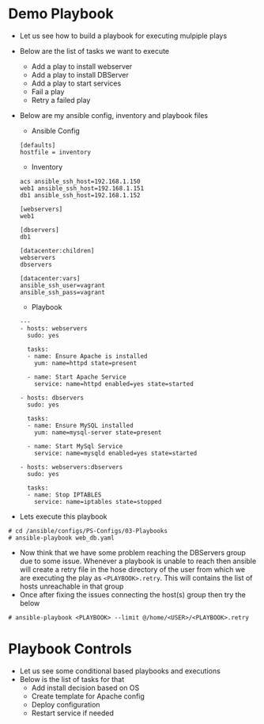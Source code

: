 # Demo Playbook

- Let us see how to build a playbook for executing mulpiple plays
- Below are the list of tasks we want to execute
	- Add a play to install webserver
	- Add a play to install DBServer
	- Add a play to start services
	- Fail a play
	- Retry a failed play

- Below are my ansible config, inventory and playbook files
	- Ansible Config

	```
	[defaults]
	hostfile = inventory
	```

	- Inventory

	```
	acs ansible_ssh_host=192.168.1.150
	web1 ansible_ssh_host=192.168.1.151
	db1 ansible_ssh_host=192.168.1.152
	
	[webservers]
	web1
	
	[dbservers]
	db1
	
	[datacenter:children]
	webservers
	dbservers
	
	[datacenter:vars]
	ansible_ssh_user=vagrant
	ansible_ssh_pass=vagrant
	```

	- Playbook
	
	```
	---
	- hosts: webservers
	  sudo: yes
	
	  tasks:
	  - name: Ensure Apache is installed
	    yum: name=httpd state=present
	
	  - name: Start Apache Service
	    service: name=httpd enabled=yes state=started
	
	- hosts: dbservers
	  sudo: yes
	
	  tasks:
	  - name: Ensure MySQL installed
	    yum: name=mysql-server state=present
	
	  - name: Start MySql Service
	    service: name=mysqld enabled=yes state=started
	
	- hosts: webservers:dbservers
	  sudo: yes
	
	  tasks:
	  - name: Stop IPTABLES
	    service: name=iptables state=stopped
	```

- Lets execute this playbook

```
# cd /ansible/configs/PS-Configs/03-Playbooks
# ansible-playbook web_db.yaml
```

- Now think that we have some problem reaching the DBServers group due to some issue. Whenever a playbook is unable to reach then ansible will create a retry file in the hose directory of the user from which we are executing the play as `<PLAYBOOK>.retry`. This will contains the list of hosts unreachable in that group
- Once after fixing the issues connecting the host(s) group then try the below

```
# ansible-playbook <PLAYBOOK> --limit @/home/<USER>/<PLAYBOOK>.retry
```

# Playbook Controls

- Let us see some conditional based playbooks and executions
- Below is the list of tasks for that
	- Add install decision based on OS
	- Create template for Apache config
	- Deploy configuration
	- Restart service if needed
